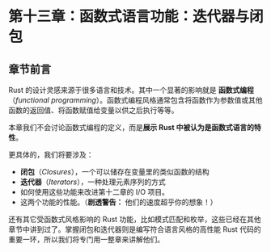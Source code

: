 # 第十三章：函数式语言功能：迭代器与闭包

## 章节前言

Rust 的设计灵感来源于很多语言和技术。其中一个显著的影响就是 **函数式编程**（_functional programming_）。函数式编程风格通常包含将函数作为参数值或其他函数的返回值、将函数赋值给变量以供之后执行等等。

本章我们不会讨论函数式编程的定义，而是**展示 Rust 中被认为是函数式语言的特性**。

更具体的，我们将要涉及：

* **闭包**（_Closures_），一个可以储存在变量里的类似函数的结构
* **迭代器**（_Iterators_），一种处理元素序列的方式
* 如何使用这些功能来改进第十二章的 I/O 项目。
* 这两个功能的性能。（**剧透警告：** 他们的速度超乎你的想象！）

还有其它受函数式风格影响的 Rust 功能，比如模式匹配和枚举，这些已经在其他章节中讲到过了。掌握闭包和迭代器则是编写符合语言风格的高性能 Rust 代码的重要一环，所以我们将专门用一整章来讲解他们。

